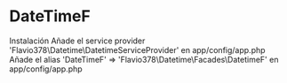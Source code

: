 DateTimeF
=========
Instalación 
Añade el service provider 'Flavio378\Datetime\DatetimeServiceProvider' en app/config/app.php
Añade el alias  'DateTimeF'   => 'Flavio378\Datetime\Facades\DatetimeF' en app/config/app.php
